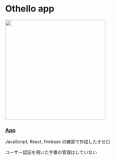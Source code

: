 # Othello app

<img src="https://user-images.githubusercontent.com/65332745/122660900-1dded180-d1c0-11eb-88f5-859f53554aa0.png" width="320">

### [App](https://kk-othello-2dd1c.web.app/)

JavaScript, React, firebase の練習で作成したオセロ

ユーザー認証を用いた手番の管理はしていない